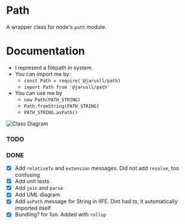 # Path
A wrapper class for node's `path` module.

# Documentation
- I represent a filepath in system.
- You can import me by 
    - `const Path = require('@jarusll/path)`
    - `import Path from '@jarusll/path'`
- You can use me by
    - `new Path(PATH_STRING)`
    - `Path.fromString(PATH_STRING)`
    - `PATH_STRING.asPath()`

![Class Diagram](https://www.plantuml.com/plantuml/proxy?src=https://raw.githubusercontent.com/jarusll/Path/master/Path.puml)
<!-- ![Class Diagram](https://www.plantuml.com/plantuml/png/PP3H3i8W34NV-GeUsL_CnFYgKN-WCgOO1alR6Otntns5QQ8lDt3lkMdJbXYGfo4e6u187nXzF3-LrXfe1tmnZNffLTDiI5OvFSw6_4LiYiGuMKveI81SQ2GZ1lPMzvY6qlqZH3ojJfJ2nCuqrTYxC5TlNsFjqUKPZu-pyI77ykj-qbuoURexkqW-nOMz9XyDv1MsMBOgu0X8Imdh-6EgXWXGuVDvLEjYDv_m3G00) -->

### TODO
### DONE
- [x] Add `relativeTo` and `extension` messages. Did not add `resolve`, too confusing
- [x] Add unit tests
- [x] Add `join` and `parse`
- [x] Add UML diagram
- [x] Add `asPath` message for String in IIFE. Dint had to, it automatically imported itself
- [x] Bundling? for fun. Added with `rollup`